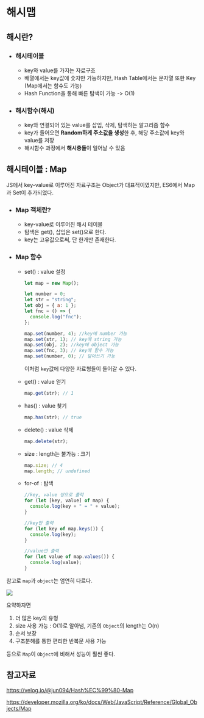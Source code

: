# 해시맵

## 해시란?

- ### 해시테이블

  - key와 value를 가지는 자료구조
  - 배열에서는 key값에 숫자만 가능하지만, Hash Table에서는 문자열 또한 Key (Map에서는 함수도 가능)
  - Hash Function을 통해 빠른 탐색이 가능 -> O(1)

- ### 해시함수(해시)

  - key와 연결되어 있는 value를 삽입, 삭제, 탐색하는 알고리즘 함수
  - key가 들어오면 **Random하게 주소값을 생성**한 후, 해당 주소값에 key와 value를 저장
  - 해시함수 과정에서 **해시충돌**이 일어날 수 있음

## 해시테이블 : Map

JS에서 key-value로 이루어진 자료구조는 Object가 대표적이였지만, ES6에서 Map과 Set이 추가되었다.

- ### Map 객체란?

  - key-value로 이루어진 해시 테이블
  - 탐색은 get(), 삽입은 set()으로 한다.
  - key는 고유값으로써, 단 한개만 존재한다.

- ### Map 함수

  - set() : value 설정

    ```js
    let map = new Map();

    let number = 0;
    let str = "string";
    let obj = { a: 1 };
    let fnc = () => {
      console.log("fnc");
    };

    map.set(number, 4); //key에 number 가능
    map.set(str, 1); // key에 string 가능
    map.set(obj, 2); //key에 object 가능
    map.set(fnc, 3); // key에 함수 가능
    map.set(number, 0); // 덮어쓰기 가능
    ```

    이처럼 `key`값에 다양한 자료형들이 들어갈 수 있다.

  - get() : value 얻기

    ```js
    map.get(str); // 1
    ```

  - has() : value 찾기

    ```js
    map.has(str); // true
    ```

  - delete() : value 삭제

    ```js
    map.delete(str);
    ```

  - size : length는 불가능 : 크기

    ```js
    map.size; // 4
    map.length; // undefined
    ```

  - for-of : 탐색

    ```js
    //key, value 쌍으로 출력
    for (let [key, value] of map) {
      console.log(key + " = " + value);
    }

    //key만 출력
    for (let key of map.keys()) {
      console.log(key);
    }

    //value만 출력
    for (let value of map.values()) {
      console.log(value);
    }
    ```

참고로 `map`과 `object`는 엄연히 다르다.

<img src="https://img1.daumcdn.net/thumb/R1280x0/?scode=mtistory2&fname=https%3A%2F%2Fblog.kakaocdn.net%2Fdn%2FbhjZ0H%2Fbtq6MSuP2HH%2Foyw51UHqhpywENcvZhI9Jk%2Fimg.png">

요약하자면

1. 더 많은 key의 유형
2. size 사용 가능 : O(1)로 알아냄, 기존의 `Object`의 length는 O(n)
3. 순서 보장
4. 구조분해를 통한 편리한 반복문 사용 가능

등으로 `Map`이 `Object`에 비해서 성능이 훨씬 좋다.

## 참고자료

https://velog.io/@jun094/Hash%EC%99%80-Map

https://developer.mozilla.org/ko/docs/Web/JavaScript/Reference/Global_Objects/Map
